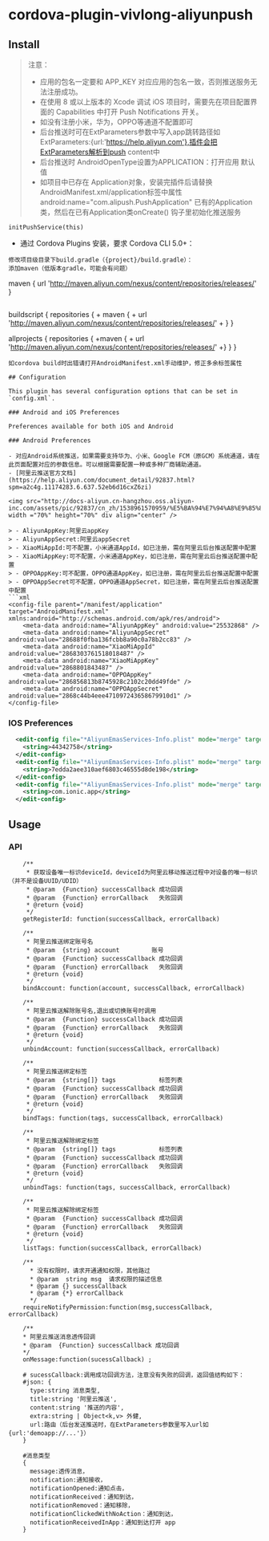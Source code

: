 # cordova-plugin-vivlong-aliyunpush

## Install

> 注意：
> - 应用的包名一定要和 APP_KEY 对应应用的包名一致，否则推送服务无法注册成功。
> - 在使用 8 或以上版本的 Xcode 调试 iOS 项目时，需要先在项目配置界面的 Capabilities 中打开 Push Notifications 开关。
> - 如没有注册小米，华为，OPPO等通道不配置即可
> - 后台推送时可在ExtParameters参数中写入app跳转路径如ExtParameters:{url:'https://help.aliyun.com'},插件会把ExtParameters解析到push content中
> - 后台推送时 AndroidOpenType设置为APPLICATION：打开应用 默认值
> - 如项目中已存在 Application对象，安装完插件后请替换AndroidManifest.xml/application标签中属性android:name="com.alipush.PushApplication" 已有的Application类，然后在已有Application类onCreate() 钩子里初始化推送服务   
```
initPushService(this)  
```

- 通过 Cordova Plugins 安装，要求 Cordova CLI 5.0+：

```
修改项目级目录下build.gradle（{project}/build.gradle）：
添加maven（低版本gradle，可能会有问题）
```
  maven {
    url 'http://maven.aliyun.com/nexus/content/repositories/releases/'
  }
```
```
  buildscript {
    repositories {
    +  maven {
    +    url 'http://maven.aliyun.com/nexus/content/repositories/releases/'
    +  }
  }

  allprojects {
    repositories {
      +maven {
      +  url 'http://maven.aliyun.com/nexus/content/repositories/releases/'
      +}
    }
  }
```
如cordova build时出错请打开AndroidManifest.xml手动维护，修正多余标签属性

## Configuration

This plugin has several configuration options that can be set in `config.xml`.

### Android and iOS Preferences

Preferences available for both iOS and Android

### Android Preferences

- 对应Android系统推送，如果需要支持华为、小米、Google FCM（原GCM）系统通道，请在此页面配置对应的参数信息。可以根据需要配置一种或多种厂商辅助通道。
- [阿里云推送官方文档](https://help.aliyun.com/document_detail/92837.html?spm=a2c4g.11174283.6.637.52eb6d16cxZ6zi)

<img src="http://docs-aliyun.cn-hangzhou.oss.aliyun-inc.com/assets/pic/92837/cn_zh/1538961570959/%E5%BA%94%E7%94%A8%E9%85%8D%E7%BD%AE.png" width ="70%" height="70%" div align="center" />

> - AliyunAppKey:阿里云appKey
> - AliyunAppSecret:阿里云appSecret
> - XiaoMiAppId:可不配置，小米通道AppId，如已注册，需在阿里云后台推送配置中配置
> - XiaoMiAppKey:可不配置，小米通道AppKey，如已注册，需在阿里云后台推送配置中配置
> - OPPOAppKey:可不配置，OPPO通道AppKey，如已注册，需在阿里云后台推送配置中配置
> - OPPOAppSecret可不配置，OPPO通道AppSecret，如已注册，需在阿里云后台推送配置中配置
```xml
<config-file parent="/manifest/application" target="AndroidManifest.xml" xmlns:android="http://schemas.android.com/apk/res/android">
    <meta-data android:name="AliyunAppKey" android:value="25532868" />
    <meta-data android:name="AliyunAppSecret" android:value="28688f0fba136fcbb8a90c0a78b2cc83" />
    <meta-data android:name="XiaoMiAppId" android:value="2868303761518018487" />
    <meta-data android:name="XiaoMiAppKey" android:value="2868801843487" />
    <meta-data android:name="OPPOAppKey" android:value="286856813b8745928c2102c20dd49fde" />
    <meta-data android:name="OPPOAppSecret" android:value="2868c44b4eee471097243658679910d1" />
</config-file>
```
### IOS Preferences
```xml
  <edit-config file="*AliyunEmasServices-Info.plist" mode="merge" target="emas.appKey">
    <string>44342758</string>
  </edit-config>
  <edit-config file="*AliyunEmasServices-Info.plist" mode="merge" target="emas.appSecret">
    <string>7edda2aee310aef6803c46555d8de198</string>
  </edit-config>
  <edit-config file="*AliyunEmasServices-Info.plist" mode="merge" target="emas.bundleId">
    <string>com.ionic.app</string>
  </edit-config>
```


## Usage

### API

```
    /**
     * 获取设备唯一标识deviceId，deviceId为阿里云移动推送过程中对设备的唯一标识（并不是设备UUID/UDID）
     * @param  {Function} successCallback 成功回调
     * @param  {Function} errorCallback   失败回调
     * @return {void}  
     */
    getRegisterId: function(successCallback, errorCallback)

    /**
     * 阿里云推送绑定账号名
     * @param  {string} account         账号
     * @param  {Function} successCallback 成功回调
     * @param  {Function} errorCallback   失败回调
     * @return {void} 
     */
    bindAccount: function(account, successCallback, errorCallback)

    /**
     * 阿里云推送解除账号名,退出或切换账号时调用
     * @param  {Function} successCallback 成功回调
     * @param  {Function} errorCallback   失败回调
     * @return {void} 
     */
    unbindAccount: function(successCallback, errorCallback)

    /**
     * 阿里云推送绑定标签
     * @param  {string[]} tags            标签列表
     * @param  {Function} successCallback 成功回调
     * @param  {Function} errorCallback   失败回调
     * @return {void}  
     */
    bindTags: function(tags, successCallback, errorCallback) 

    /**
     * 阿里云推送解除绑定标签
     * @param  {string[]} tags            标签列表
     * @param  {Function} successCallback 成功回调
     * @param  {Function} errorCallback   失败回调
     * @return {void}               
     */
    unbindTags: function(tags, successCallback, errorCallback)

    /**
     * 阿里云推送解除绑定标签
     * @param  {Function} successCallback 成功回调
     * @param  {Function} errorCallback   失败回调
     * @return {void}           
     */
    listTags: function(successCallback, errorCallback) 

    /**
      * 没有权限时，请求开通通知权限，其他路过
      * @param  string msg  请求权限的描述信息
      * @param {} successCallback 
      * @param {*} errorCallback 
      */
    requireNotifyPermission:function(msg,successCallback, errorCallback)
    
    /**
    * 阿里云推送消息透传回调
    * @param  {Function} successCallback 成功回调
    */
    onMessage:function(sucessCallback) ;

    # sucessCallback:调用成功回调方法，注意没有失败的回调，返回值结构如下：
    #json: {
      type:string 消息类型,
      title:string '阿里云推送',
      content:string '推送的内容',
      extra:string | Object<k,v> 外健,
      url:路由（后台发送推送时，在ExtParameters参数里写入url如{url:'demoapp://...'}）
    }

    #消息类型
    {
      message:透传消息，
      notification:通知接收，
      notificationOpened:通知点击，
      notificationReceived：通知到达，
      notificationRemoved：通知移除，
      notificationClickedWithNoAction：通知到达，
      notificationReceivedInApp：通知到达打开 app
    }

```


